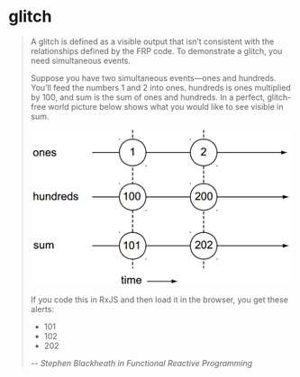 # glitch

> A glitch is defined as a visible output that isn’t consistent with the relationships defined by the FRP code. To demonstrate a glitch, you need simultaneous events.
>
> Suppose you have two simultaneous events—ones and hundreds. You’ll feed the numbers 1 and 2 into ones. hundreds is ones multiplied by 100, and sum is the sum of ones and hundreds. In a perfect, glitch-free world picture below shows what you would like to see visible in sum.
>
> ![](https://github.com/huanhulan/glitch/blob/master/glitch.png?raw=true)
>
> If you code this in RxJS and then load it in the browser, you get these alerts:
>  * 101
>  * 102
>  * 202
>
> -- <cite> Stephen Blackheath in *Functional Reactive Programming*</cite>
